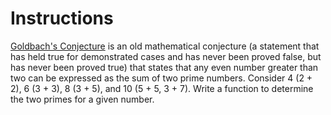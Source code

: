 # Instructions

[Goldbach's Conjecture](https://en.wikipedia.org/wiki/Goldbach%27s_conjecture) is
an old mathematical conjecture (a statement that has held true for demonstrated
cases and has never been proved false, but has never been proved true) that states
that any even number greater than two can be expressed as the sum of two prime numbers.
Consider 4 (2 + 2), 6 (3 + 3), 8 (3 + 5), and 10 (5 + 5, 3 + 7). Write a function to
determine the two primes for a given number.
